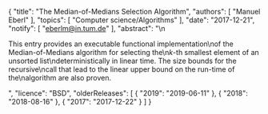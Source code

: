 {
    "title": "The Median-of-Medians Selection Algorithm",
    "authors": [
        "Manuel Eberl"
    ],
    "topics": [
        "Computer science/Algorithms"
    ],
    "date": "2017-12-21",
    "notify": [
        "eberlm@in.tum.de"
    ],
    "abstract": "\n<p>This entry provides an executable functional implementation\nof the Median-of-Medians algorithm for selecting the\n<em>k</em>-th smallest element of an unsorted list\ndeterministically in linear time. The size bounds for the recursive\ncall that lead to the linear upper bound on the run-time of the\nalgorithm are also proven. </p>",
    "licence": "BSD",
    "olderReleases": [
        {
            "2019": "2019-06-11"
        },
        {
            "2018": "2018-08-16"
        },
        {
            "2017": "2017-12-22"
        }
    ]
}